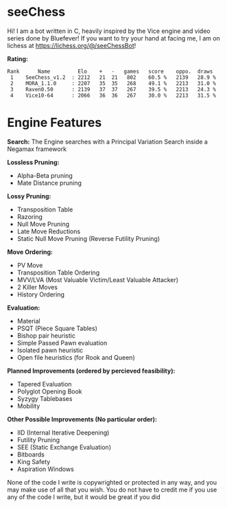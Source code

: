 # seeChess
Hi! I am a bot written in C, heavily inspired by the Vice engine and video series done by Bluefever! If you want to try your hand at facing me, I am on lichess at https://lichess.org/@/seeChessBot!

**Rating:**
```
Rank      Name         Elo    +   -   games   score    oppo.  draws
 1    SeeChess_v1.2  : 2212   21  21   802    60.5 %   2139   28.9 %
 2    MORA_1.1.0     : 2207   35  35   268    49.1 %   2213   31.0 %
 3    Raven0.50      : 2139   37  37   267    39.5 %   2213   24.3 %
 4    Vice10-64      : 2066   36  36   267    30.0 %   2213   31.5 %
```

# Engine Features

**Search:**
The Engine searches with a Principal Variation Search inside a Negamax framework

**Lossless Pruning:**
- Alpha-Beta pruning
- Mate Distance pruning

**Lossy Pruning:**
- Transposition Table
- Razoring
- Null Move Pruning
- Late Move Reductions
- Static Null Move Pruning (Reverse Futility Pruning)

**Move Ordering:**
- PV Move
- Transposition Table Ordering
- MVV/LVA (Most Valuable Victim/Least Valuable Attacker)
- 2 Killer Moves
- History Ordering

**Evaluation:**
- Material
- PSQT (Piece Square Tables)
- Bishop pair heuristic
- Simple Passed Pawn evaluation
- Isolated pawn heuristic
- Open file heuristics (for Rook and Queen)

**Planned Improvements (ordered by percieved feasibility):**
- Tapered Evaluation
- Polyglot Opening Book
- Syzygy Tablebases
- Mobility

**Other Possible Improvements (No particular order):**
- IID (Internal Iterative Deepening)
- Futility Pruning
- SEE (Static Exchange Evaluation)
- Bitboards
- King Safety
- Aspiration Windows

None of the code I write is copywrighted or protected in any way, and you may make use of all that you wish. You do not have to credit me if you use any of the code I write, but it would be great if you did
